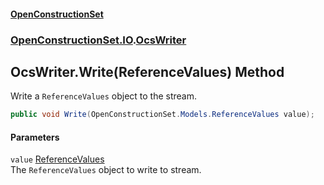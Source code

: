 #### [OpenConstructionSet](index.md 'index')
### [OpenConstructionSet.IO](index.md#OpenConstructionSet_IO 'OpenConstructionSet.IO').[OcsWriter](ZpKxsyHEFPikx37jMDDXsg.md 'OpenConstructionSet.IO.OcsWriter')
## OcsWriter.Write(ReferenceValues) Method
Write a `ReferenceValues` object to the stream.  
```csharp
public void Write(OpenConstructionSet.Models.ReferenceValues value);
```
#### Parameters
<a name='OpenConstructionSet_IO_OcsWriter_Write(OpenConstructionSet_Models_ReferenceValues)_value'></a>
`value` [ReferenceValues](12EeLen8x83ZM11p+0cSKw.md 'OpenConstructionSet.Models.ReferenceValues')  
The `ReferenceValues` object to write to stream.
  
